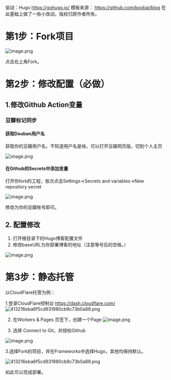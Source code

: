 驱动：Hugo https://gohugo.io/
模板来源： https://github.com/koobai/blog
在此基础上做了一些小改动，版权归原作者所有。
# 第1步：Fork项目

![image.png](https://images.ygria.site/2024/07/7fae3fb5a16ce01deef59999da4d98dd.png)

点击右上角Fork。

# 第2步：修改配置（必做）

## 1.修改Github Action变量

### 豆瓣标记同步

####  获取Douban用户名

获取你的豆瓣用户名，不知道用户名是啥，可以打开豆瓣网页版，切到个人主页

![image.png](https://images.ygria.site/2024/07/62b415d178188d48d9501b8373ade2a6.png)
#### 在Github的Secrets中添加变量

打开你fork的工程，依次点击Settings->Secrets and variables->New repository secret

![image.png](https://images.ygria.site/2024/07/9136ab4bd662783077bd41097524451b.png)

修改为你的豆瓣账号即可。

## 2. 配置修改

1. 打开根目录下的Hugo博客配置文件
2. 修改baseURL为你部署博客的地址（注意等号后的空格。）


![image.png](https://images.ygria.site/2024/07/c6cd8a07e87af32c9f0b120e89418d41.png)


# 第3步：静态托管

以CloudFlare托管为例：

1.登录CloudFlare控制台 https://dash.cloudflare.com/
![413216eba6f5cd931980cb9c73b0a88.png](https://images.ygria.site/2024/07/19291b290d12ac06aa7c7f4d9ca9c75a.png)

2. 在Workers & Pages 页签下，创建一个Page
![image.png](https://images.ygria.site/2024/07/c32f8f336733c945cfd950d700a0ea15.png)


2. 选择 Connect to Git，并授权Github

![image.png](https://images.ygria.site/2024/07/1bf7574bbf3e2ee39136e376c5bd0210.png)

3.选择Fork的项目，并在Frameworks中选择Hugo，其他均保持默认。


![413216eba6f5cd931980cb9c73b0a88.png](https://images.ygria.site/2024/07/19291b290d12ac06aa7c7f4d9ca9c75a.png)

如此可以完成部署。
